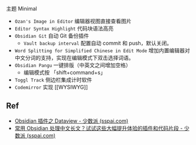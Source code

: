 主题 Minimal

- `Ozan's Image in Editor` 编辑器视图直接查看图片
- `Editor Syntax Highlight` 代码块语法高亮
- `Obsidian Git` 自动 Git 备份插件
    - `Vault backup interval` 配置自动 commit 和 push，默认关闭。
- `Word Splitting for Simplified Chinese in Edit Mode` 增加内置编辑器对中文分词的支持，实现在编辑模式下双击选择词语。
- `Obsidian Pangu` 一键排版（中英文之间增加空格）
    - 编辑模式按 「shift+command+s」
- `Toggl Track` 侧边栏集成计时软件
- `Codemirror`  实现 [[WYSIWYG]] 

## Ref

- [Obsidian 插件之 Dataview - 少数派 (sspai.com)](https://sspai.com/post/68183)
- [常用 Obsidian 处理中文长文？试试这些大幅提升体验的插件和代码片段 - 少数派 (sspai.com)](https://sspai.com/post/69628)
